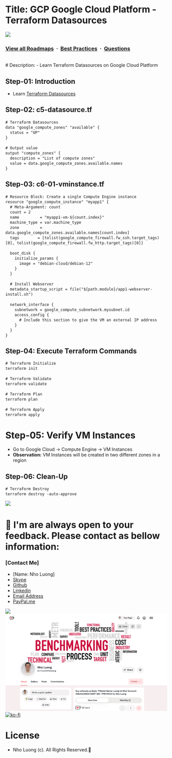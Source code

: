 # Title: GCP Google Cloud Platform - Terraform Datasources

![](https://i.imgur.com/waxVImv.png)
### [View all Roadmaps](https://github.com/nholuongut/all-roadmaps) &nbsp;&middot;&nbsp; [Best Practices](https://github.com/nholuongut/all-roadmaps/blob/main/public/best-practices/) &nbsp;&middot;&nbsp; [Questions](https://www.linkedin.com/in/nholuong/)
<br/>
# Description: 
- Learn Terraform Datasources on Google Cloud Platform

## Step-01: Introduction
- Learn [Terraform Datasources](https://developer.hashicorp.com/terraform/language/data-sources)

## Step-02: c5-datasource.tf
```hcl
# Terraform Datasources
data "google_compute_zones" "available" {    
  status = "UP"
}

# Output value
output "compute_zones" {
  description = "List of compute zones"
  value = data.google_compute_zones.available.names
}
```

## Step-03: c6-01-vminstance.tf
```hcl
# Resource Block: Create a single Compute Engine instance
resource "google_compute_instance" "myapp1" {
  # Meta-Argument: count
  count = 2
  name         = "myapp1-vm-${count.index}"
  machine_type = var.machine_type
  zone         = data.google_compute_zones.available.names[count.index]
  tags        = [tolist(google_compute_firewall.fw_ssh.target_tags)[0], tolist(google_compute_firewall.fw_http.target_tags)[0]]

  boot_disk {
    initialize_params {
      image = "debian-cloud/debian-12"
    }
  }

  # Install Webserver
  metadata_startup_script = file("${path.module}/app1-webserver-install.sh")

  network_interface {
    subnetwork = google_compute_subnetwork.mysubnet.id   
    access_config {
      # Include this section to give the VM an external IP address
    }
  }
}
```


## Step-04: Execute Terraform Commands
```t
# Terraform Initialize
terraform init

# Terraform Validate
terraform validate

# Terraform Plan
terraform plan

# Terraform Apply
terraform apply
```

# Step-05: Verify VM Instances
- Go to Google Cloud -> Compute Engine -> VM Instances
- **Observation:** VM Instances will be created in two different zones in a region

## Step-06: Clean-Up
```t
# Terraform Destroy
terraform destroy -auto-approve
```


![](https://i.imgur.com/waxVImv.png)
# 🚀 I'm are always open to your feedback.  Please contact as bellow information:
### [Contact Me]
* [Name: Nho Luong]
* [Skype](luongutnho_skype)
* [Github](https://github.com/nholuongut/)
* [Linkedin](https://www.linkedin.com/in/nholuong/)
* [Email Address](luongutnho@hotmail.com)
* [PayPal.me](https://www.paypal.com/paypalme/nholuongut)

![](https://i.imgur.com/waxVImv.png)
![](Donate.png)
[![ko-fi](https://ko-fi.com/img/githubbutton_sm.svg)](https://ko-fi.com/nholuong)

# License
* Nho Luong (c). All Rights Reserved.🌟